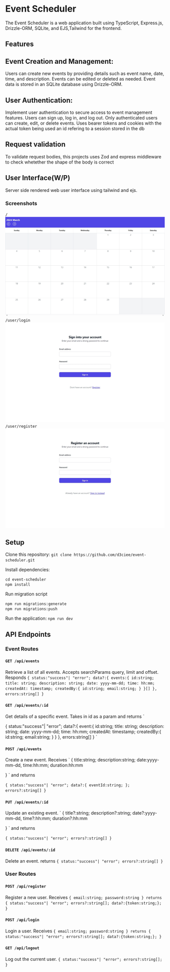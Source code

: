 # Event Scheduler
The Event Scheduler is a web application built using TypeScript, Express.js, Drizzle-ORM, SQLite, and EJS,Tailwind for the frontend.

## Features
## Event Creation and Management:
Users can create new events by providing details such as event name, date, time, and description.
Events can be edited or deleted as needed.
Event data is stored in an SQLite database using Drizzle-ORM.

## User Authentication:
Implement user authentication to secure access to event management features.
Users can sign up, log in, and log out.
Only authenticated users can create, edit, or delete events.
Uses bearer tokens and cookies with the actual token being used an id refering to a session stored in the db

## Request validation
To validate request bodies, this projects uses Zod and express middleware to check whetether the shape of the body is correct

## User Interface(W/P)
Server side rendered web user interface using tailwind and ejs.
### Screenshots

`/`
![Alt text](https://raw.githubusercontent.com/d3ciee/event-scheduler/main/public/images/screenshots/calender-view.jpeg)
`/user/login`
![Alt text](https://raw.githubusercontent.com/d3ciee/event-scheduler/main/public/images/screenshots/login-screen.jpeg)
`/user/register`
![Alt text](https://raw.githubusercontent.com/d3ciee/event-scheduler/main/public/images/screenshots/register-screen.jpeg)

## Setup
Clone this repository:
`git clone https://github.com/d3ciee/event-scheduler.git`

Install dependencies:
```
cd event-scheduler
npm install
```

Run migration script
```
npm run migrations:generate
npm run migrations:push
```

Run the application:
`npm run dev`

## API Endpoints
### Event Routes
#### `GET /api/events` 
Retrieve a list of all events.  Accepts searchParams query, limit and offset.  Responds
`
{
    status:"success"| "error";
    data?:{
        events:{
            id:string;
            title: string;
            description: string;
            date: yyyy-mm-dd;
            time: hh:mm;
            createdAt: timestamp;
            createdBy:{
                id:string;
                email:string;
            }
        }[]
    },
    errors:string[]
}
` 

#### `GET /api/events/:id`
Get details of a specific event.  Takes in id as a param and returns
`

{
    status:"success"| "error";
    data?:{
        event:{
            id:string;
            title: string;
            description: string;
            date: yyyy-mm-dd;
            time: hh:mm;
            createdAt: timestamp;
            createdBy:{
                id:string;
                email:string;
            }
        }
    },
    errors:string[]
}
`

#### `POST /api/events`
Create a new event.  Receives
`
{
  title:string;
  description:string;
  date:yyyy-mm-dd,
  time:hh:mm;
  duration:hh:mm
  
}
`
and returns

`
{
    status:"success"| "error";
    data?:{
        eventId:string;
    };
    errors?:string[]
}
`
#### `PUT /api/events/:id`
Update an existing event.
`
{
  title?:string;
  description?:string;
  date?:yyyy-mm-dd,
  time?:hh:mm;
  duration?:hh:mm
  
}
`
and returns

`
{
    status:"success"| "error";
    errors?:string[]
}
`
#### `DELETE /api/events/:id`
Delete an event.
returns
`
{
    status:"success"| "error";
    errors?:string[]
}
`

### User Routes
#### `POST /api/register`
Register a new user. Receives
`
{
    email:string;
    password:string
}
returns
{
    status:"success"| "error";
    errors?:string[];
    data?:{token:string;};
}
`

#### `POST /api/login`
Login a user. Receives
`
{
    email:string;
    password:string
}
returns
{
    status:"success"| "error";
    errors?:string[];
    data?:{token:string;};
}
`

#### `GET /api/logout`
Log out the current user.
`
{
    status:"success"| "error";
    errors?:string[];
}
`
